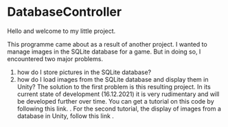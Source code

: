 # DatabaseController
Hello and welcome to my little project.

This programme came about as a result of another project. I wanted to manage images in the SQLite database for a game.
But in doing so, I encountered two major problems.
1. how do I store pictures in the SQLite database?
2. how do I load images from the SQLite database and display them in Unity?
The solution to the first problem is this resulting project. In its current state of development (16.12.2021) it is very rudimentary and will be developed further over time.
You can get a tutorial on this code by following this link. <link to the first tutorial part>.
For the second tutorial, the display of images from a database in Unity, follow this link <link to the second tutorial part>.
